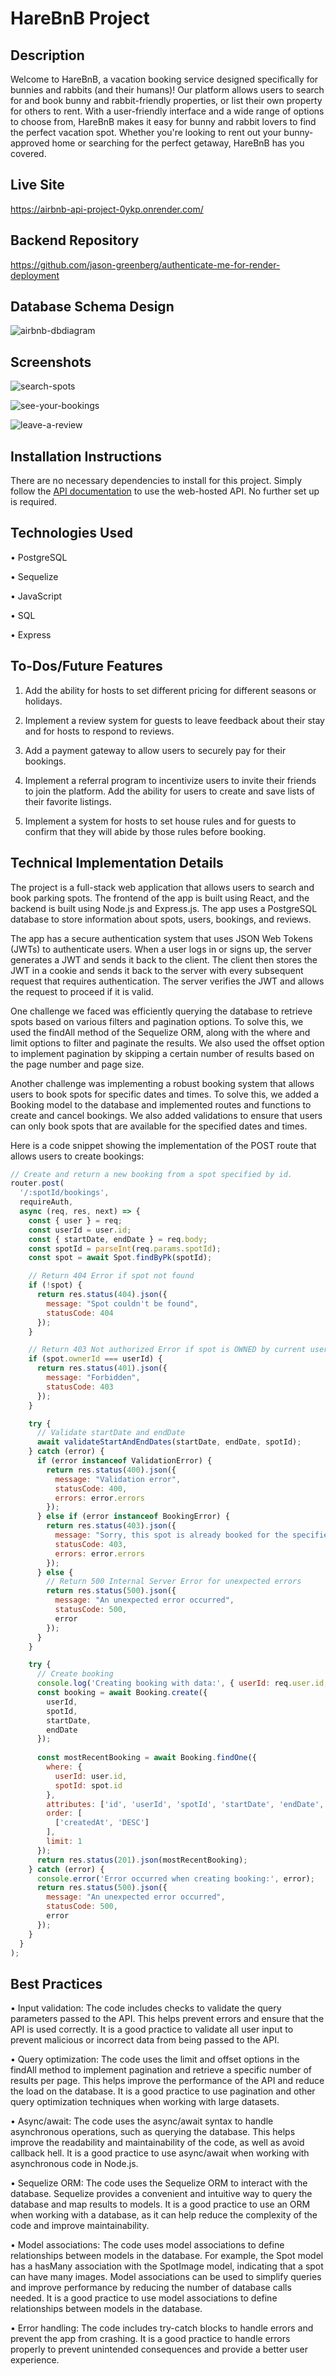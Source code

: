 # HareBnB Project
## Description
Welcome to HareBnB, a vacation booking service designed specifically for bunnies and rabbits (and their humans)! Our platform allows users to search for and book bunny and rabbit-friendly properties, or list their own property for others to rent. With a user-friendly interface and a wide range of options to choose from, HareBnB makes it easy for bunny and rabbit lovers to find the perfect vacation spot. Whether you're looking to rent out your bunny-approved home or searching for the perfect getaway, HareBnB has you covered.

## Live Site
https://airbnb-api-project-0ykp.onrender.com/

## Backend Repository
https://github.com/jason-greenberg/authenticate-me-for-render-deployment

## Database Schema Design

![airbnb-dbdiagram]

[airbnb-dbdiagram]: ./backend/assets/harebnb_dbdiagram.png

## Screenshots
![search-spots]

[search-spots]: ./backend/assets/filter-spots-by-price-and-location.png

![see-your-bookings]

[see-your-bookings]: ./backend/assets/get-all-of-your-bookings.png

![leave-a-review]

[leave-a-review]: ./backend/assets/create-a-review.png

## Installation Instructions
There are no necessary dependencies to install for this project. Simply follow the [API documentation](./backend/API-documentation.md) to use the web-hosted API. No further set up is required.

## Technologies Used
• PostgreSQL

• Sequelize

• JavaScript

• SQL

• Express

## To-Dos/Future Features
1. Add the ability for hosts to set different pricing for different seasons or holidays.

2. Implement a review system for guests to leave feedback about their stay and for hosts to respond to reviews.

3. Add a payment gateway to allow users to securely pay for their bookings.

4. Implement a referral program to incentivize users to invite their friends to join the platform.
Add the ability for users to create and save lists of their favorite listings.

5. Implement a system for hosts to set house rules and for guests to confirm that they will abide by those rules before booking.

## Technical Implementation Details
The project is a full-stack web application that allows users to search and book parking spots. The frontend of the app is built using React, and the backend is built using Node.js and Express.js. The app uses a PostgreSQL database to store information about spots, users, bookings, and reviews.

The app has a secure authentication system that uses JSON Web Tokens (JWTs) to authenticate users. When a user logs in or signs up, the server generates a JWT and sends it back to the client. The client then stores the JWT in a cookie and sends it back to the server with every subsequent request that requires authentication. The server verifies the JWT and allows the request to proceed if it is valid.

One challenge we faced was efficiently querying the database to retrieve spots based on various filters and pagination options. To solve this, we used the findAll method of the Sequelize ORM, along with the where and limit options to filter and paginate the results. We also used the offset option to implement pagination by skipping a certain number of results based on the page number and page size.

Another challenge was implementing a robust booking system that allows users to book spots for specific dates and times. To solve this, we added a Booking model to the database and implemented routes and functions to create and cancel bookings. We also added validations to ensure that users can only book spots that are available for the specified dates and times.

Here is a code snippet showing the implementation of the POST route that allows users to create bookings:

```javascript
// Create and return a new booking from a spot specified by id.
router.post(
  '/:spotId/bookings',
  requireAuth,
  async (req, res, next) => {
    const { user } = req;
    const userId = user.id;
    const { startDate, endDate } = req.body;
    const spotId = parseInt(req.params.spotId);
    const spot = await Spot.findByPk(spotId);

    // Return 404 Error if spot not found
    if (!spot) {
      return res.status(404).json({
        message: "Spot couldn't be found",
        statusCode: 404
      });
    }

    // Return 403 Not authorized Error if spot is OWNED by current user
    if (spot.ownerId === userId) {
      return res.status(401).json({
        message: "Forbidden",
        statusCode: 403
      });
    }

    try {
      // Validate startDate and endDate
      await validateStartAndEndDates(startDate, endDate, spotId);
    } catch (error) {
      if (error instanceof ValidationError) {
        return res.status(400).json({
          message: "Validation error",
          statusCode: 400,
          errors: error.errors
        });
      } else if (error instanceof BookingError) {
        return res.status(403).json({
          message: "Sorry, this spot is already booked for the specified dates",
          statusCode: 403,
          errors: error.errors
        });
      } else {
        // Return 500 Internal Server Error for unexpected errors
        return res.status(500).json({
          message: "An unexpected error occurred",
          statusCode: 500,
          error
        });
      }
    }

    try {
      // Create booking
      console.log('Creating booking with data:', { userId: req.user.id, spotId, startDate, endDate });
      const booking = await Booking.create({
        userId,
        spotId,
        startDate,
        endDate
      });
      
      const mostRecentBooking = await Booking.findOne({
        where: {
          userId: user.id,
          spotId: spot.id
        },
        attributes: ['id', 'userId', 'spotId', 'startDate', 'endDate', 'createdAt', 'updatedAt'],
        order: [
          ['createdAt', 'DESC']
        ],
        limit: 1
      });
      return res.status(201).json(mostRecentBooking);      
    } catch (error) {
      console.error('Error occurred when creating booking:', error);
      return res.status(500).json({
        message: "An unexpected error occurred",
        statusCode: 500,
        error
      });
    }
  }
);
```

## Best Practices
• Input validation: The code includes checks to validate the query parameters passed to the API. This helps prevent errors and ensure that the API is used correctly. It is a good practice to validate all user input to prevent malicious or incorrect data from being passed to the API.

• Query optimization: The code uses the limit and offset options in the findAll method to implement pagination and retrieve a specific number of results per page. This helps improve the performance of the API and reduce the load on the database. It is a good practice to use pagination and other query optimization techniques when working with large datasets.

• Async/await: The code uses the async/await syntax to handle asynchronous operations, such as querying the database. This helps improve the readability and maintainability of the code, as well as avoid callback hell. It is a good practice to use async/await when working with asynchronous code in Node.js.

• Sequelize ORM: The code uses the Sequelize ORM to interact with the database. Sequelize provides a convenient and intuitive way to query the database and map results to models. It is a good practice to use an ORM when working with a database, as it can help reduce the complexity of the code and improve maintainability.

• Model associations: The code uses model associations to define relationships between models in the database. For example, the Spot model has a hasMany association with the SpotImage model, indicating that a spot can have many images. Model associations can be used to simplify queries and improve performance by reducing the number of database calls needed. It is a good practice to use model associations to define relationships between models in the database.

• Error handling: The code includes try-catch blocks to handle errors and prevent the app from crashing. It is a good practice to handle errors properly to prevent unintended consequences and provide a better user experience.

